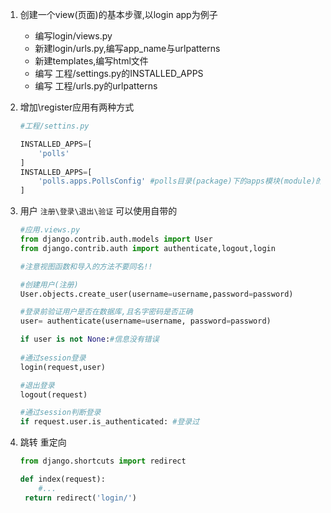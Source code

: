1. 创建一个view(页面)的基本步骤,以login app为例子

   - 编写login/views.py
   - 新建login/urls.py,编写app_name与urlpatterns
   - 新建templates,编写html文件
   - 编写 工程/settings.py的INSTALLED_APPS
   - 编写 工程/urls.py的urlpatterns

2. 增加\register应用有两种方式

   ```python
   #工程/settins.py
   
   INSTALLED_APPS=[
       'polls'
   ]
   INSTALLED_APPS=[
       'polls.apps.PollsConfig' #polls目录(package)下的apps模块(module)的PollsConfig类,这是在startapp时自动创建的
   ]
   ```
   
3. 用户 `注册\登录\退出\验证` 可以使用自带的

   ```python
   #应用.views.py
   from django.contrib.auth.models import User
   from django.contrib.auth import authenticate,logout,login
   
   #注意视图函数和导入的方法不要同名!!
   
   #创建用户(注册)
   User.objects.create_user(username=username,password=password)
   
   #登录前验证用户是否在数据库,且名字密码是否正确
   user= authenticate(username=username, password=password)
   
   if user is not None:#信息没有错误
       
   #通过session登录
   login(request,user)
   
   #退出登录
   logout(request)
   
   #通过session判断登录
   if request.user.is_authenticated: #登录过
   ```

4. 跳转 重定向

   ```python
   from django.shortcuts import redirect
   
   def index(request):
       #...
   	return redirect('login/')
   ```

   

